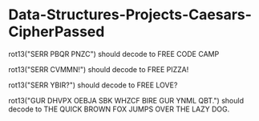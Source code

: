 # Data-Structures-Projects-Caesars-CipherPassed

rot13("SERR PBQR PNZC") should decode to FREE CODE CAMP

rot13("SERR CVMMN!") should decode to FREE PIZZA!

rot13("SERR YBIR?") should decode to FREE LOVE?

rot13("GUR DHVPX OEBJA SBK WHZCF BIRE GUR YNML QBT.") should decode to THE QUICK BROWN FOX JUMPS OVER THE LAZY DOG.
